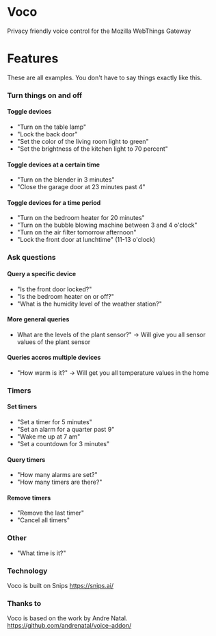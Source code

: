# Voco
Privacy friendly voice control for the Mozilla WebThings Gateway


# Features
These are all examples. You don't have to say things exactly like this.

### Turn things on and off

#### Toggle devices
- "Turn on the table lamp"
- "Lock the back door"
- "Set the color of the living room light to green"
- "Set the brightness of the kitchen light to 70 percent"

#### Toggle devices at a certain time
- "Turn on the blender in 3 minutes"
- "Close the garage door at 23 minutes past 4"

#### Toggle devices for a time period
- "Turn on the bedroom heater for 20 minutes"
- "Turn on the bubble blowing machine between 3 and 4 o'clock"
- "Turn on the air filter tomorrow afternoon"
- "Lock the front door at lunchtime" (11-13 o'clock)


### Ask questions

#### Query a specific device
- "Is the front door locked?"
- "Is the bedroom heater on or off?"
- "What is the humidity level of the weather station?"

#### More general queries
- What are the levels of the plant sensor?" -> Will give you all sensor values of the plant sensor

#### Queries accros multiple devices
- "How warm is it?" -> Will get you all temperature values in the home


### Timers

#### Set timers
- "Set a timer for 5 minutes"
- "Set an alarm for a quarter past 9"
- "Wake me up at 7 am"
- "Set a countdown for 3 minutes"

#### Query timers
- "How many alarms are set?"
- "How many timers are there?"

#### Remove timers
- "Remove the last timer"
- "Cancel all timers"


### Other
- "What time is it?"





### Technology
Voco is built on Snips
https://snips.ai/


### Thanks to

Voco is based on the work by Andre Natal.
https://github.com/andrenatal/voice-addon/
